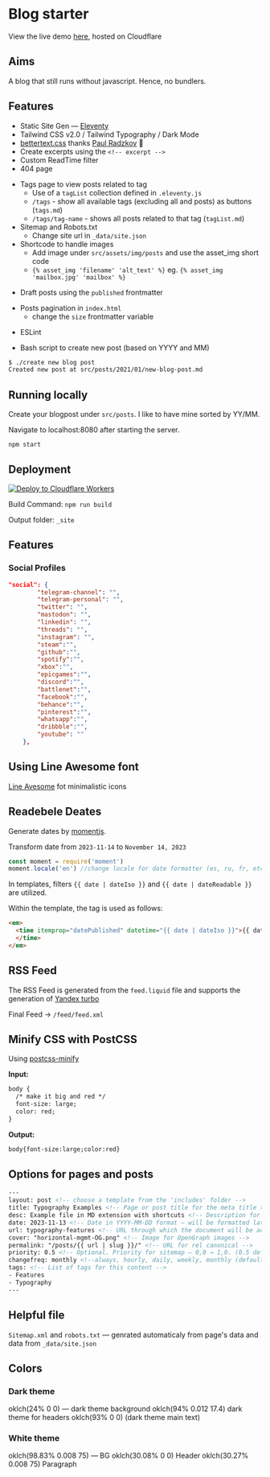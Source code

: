 # Blog starter

View the live demo [here](https://eleventy.rongying.co/), hosted on Cloudflare

## Aims
A blog that still runs without javascript. Hence, no bundlers. 


## Features
- Static Site Gen — [Eleventy](https://github.com/11ty/eleventy/)
- Tailwind CSS v2.0 / Tailwind Typography / Dark Mode
- [bettertext.css](https://github.com/paulradzkov/bettertext.css) thanks [Paul Radzkov](https://github.com/paulradzkov) 🙏
- Create excerpts using the `<!-- excerpt -->`
- Custom ReadTime filter
- 404 page

+ Tags page to view posts related to tag
  - Use of a `tagList` collection defined in `.eleventy.js`
  - `/tags` - show all available tags (excluding all and posts) as buttons (`tags.md`)
  - `/tags/tag-name` - shows all posts related to that tag (`tagList.md`)
+ Sitemap and Robots.txt 
  - Change site url in `_data/site.json`
+ Shortcode to handle images
  - Add image under `src/assets/img/posts` and use the asset_img short code
  - `{% asset_img 'filename' 'alt_text' %}` eg. `{% asset_img 'mailbox.jpg' 'mailbox' %}`
- Draft posts using the `published` frontmatter
+ Posts pagination in `index.html` 
  - change the `size` frontmatter variable
- ESLint
+ Bash script to create new post (based on YYYY and MM)
```bash
$ ./create new blog post
Created new post at src/posts/2021/01/new-blog-post.md
```
## Running locally

Create your blogpost under `src/posts`. I like to have mine sorted by YY/MM.

Navigate to localhost:8080 after starting the server.
```
npm start
```
## Deployment
[![Deploy to Cloudflare Workers](https://deploy.workers.cloudflare.com/button)](https://deploy.workers.cloudflare.com/?url=https://github.com/YOURUSERNAME/YOURREPO)

Build Command: `npm run build`

Output folder: `_site`

## Features

### Social Profiles 
```json
"social": {
        "telegram-channel": "",
        "telegram-personal": "",
        "twitter": "",
        "mastodon": "",
        "linkedin": "",
        "threads": "",
        "instagram": "",
        "steam":"",
        "github":"",
        "spotify":"",
        "xbox":"",
        "epicgames":"",
        "discord":"",
        "battlenet":"",
        "facebook":"",
        "behance":"",
        "pinterest":"",
        "whatsapp":"",
        "dribbble":"",
        "youtube": ""
    },
```

## Using Line Awesome font

[Line Avesome](https://github.com/icons8/line-awesome) fot minimalistic icons

## Readebele Deates
Generate dates by [momentjs](https://github.com/moment/moment/).

Transform date from `2023-11-14` to `November 14, 2023`

```js
const moment = require('moment')
moment.locale('en') //change locale for date formatter (es, ru, fr, etc.)
```
In templates, filters `{{ date | dateIso }}` and `{{ date | dateReadable }}` are utilized.

Within the template, the tag is used as follows:
```html
<em>
  <time itemprop="datePublished" datetime="{{ date | dateIso }}">{{ date | dateReadable }}  
  </time>
</em>
```
## RSS Feed

The RSS Feed is generated from the `feed.liquid` file and supports the generation of [Yandex turbo](https://yandex.ru/dev/turbo/)

Final Feed → `/feed/feed.xml`

## Minify CSS with PostCSS

Using [postcss-minify](https://github.com/jake-low/postcss-minify)

**Input:**

```html
body {
  /* make it big and red */
  font-size: large;
  color: red;
}
```
**Output:**
```html
body{font-size:large;color:red}
```

## Options for pages and posts
```html
---
layout: post <!-- choose a template from the 'includes' folder -->
title: Typography Examples <!-- Page or post title for the meta title tag -->
desc: Example file in MD extension with shortcuts <!-- Description for the meta description tag -->
date: 2023-11-13 <!-- Date in YYYY-MM-DD format — will be formatted later using moments.js -->
url: typography-features <!-- URL through which the document will be accessible -->
cover: "horizontal-mgmt-OG.png" <!-- Image for OpenGraph images -->
permalink: "/posts/{{ url | slug }}/" <!-- URL for rel canonical -->
priority: 0.5 <!-- Optional. Priority for sitemap — 0,0 → 1,0. (0.5 default) -->
changefreq: monthly <!--always, hourly, daily, weekly, monthly (default), yearly, never --->
tags: <!-- List of tags for this content -->
- Features
- Typography
---
```
## Helpful file
`Sitemap.xml` and `robots.txt` — genrated automaticaly from page's data and data from `_data/site.json`

## Colors
### Dark theme
oklch(24% 0 0) — dark theme background
oklch(94% 0.012 17.4) dark theme for headers
oklch(93% 0 0) (dark theme main text)

### White theme 
oklch(98.83% 0.008 75) — BG
oklch(30.08% 0 0) Header
oklch(30.27% 0.008 75) Paragraph

